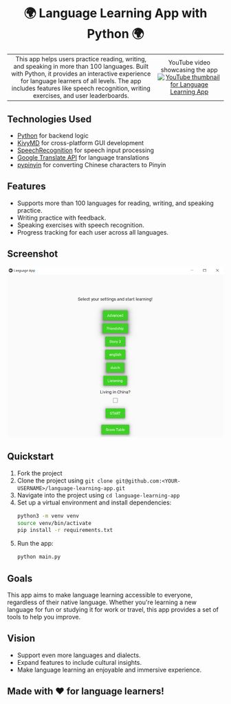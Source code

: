 <h1 align="center">
  🌍 Language Learning App with Python 🌍
</h1>

<table border="0">
  <tr>
    <td align="center">
      This app helps users practice reading, writing, and speaking in more than 100 languages. Built with Python, it provides an interactive experience for language learners of all levels. The app includes features like speech recognition, writing exercises, and user leaderboards.
    </td>
    <td align="center">
      YouTube video showcasing the app
      <a href="https://www.youtube.com/watch?v=JasEYgm9m14">
        <img src="https://img.youtube.com/vi/JasEYgm9m14/0.jpg" alt="YouTube thumbnail for Language Learning App" />
      </a>
    </td>
  </tr>
</table>

## Technologies Used

- [Python](https://www.python.org) for backend logic
- [KivyMD](https://kivymd.readthedocs.io/en/latest) for cross-platform GUI development
- [SpeechRecognition](https://pypi.org/project/SpeechRecognition/) for speech input processing
- [Google Translate API](https://cloud.google.com/translate/docs) for language translations
- [pypinyin](https://pypi.org/project/pypinyin/) for converting Chinese characters to Pinyin

## Features

- Supports more than 100 languages for reading, writing, and speaking practice.
- Writing practice with feedback.
- Speaking exercises with speech recognition.
- Progress tracking for each user across all languages.

## Screenshot

![screenshot](screenshot.png)

## Quickstart

1. Fork the project
2. Clone the project using `git clone git@github.com:<YOUR-USERNAME>/language-learning-app.git`
3. Navigate into the project using `cd language-learning-app`
4. Set up a virtual environment and install dependencies:
    ```bash
    python3 -m venv venv
    source venv/bin/activate
    pip install -r requirements.txt
    ```
5. Run the app:
    ```bash
    python main.py
    ```
    
## Goals

This app aims to make language learning accessible to everyone, regardless of their native language. Whether you're learning a new language for fun or studying it for work or travel, this app provides a set of tools to help you improve.

## Vision

- Support even more languages and dialects.
- Expand features to include cultural insights.
- Make language learning an enjoyable and immersive experience.

## Made with ❤️ for language learners!
